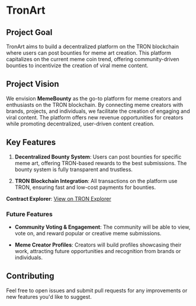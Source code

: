 # TronArt

## Project Goal

TronArt aims to build a decentralized platform on the TRON blockchain where users can post bounties for meme art creation. This platform capitalizes on the current meme coin trend, offering community-driven bounties to incentivize the creation of viral meme content.

## Project Vision

We envision **MemeBounty** as the go-to platform for meme creators and enthusiasts on the TRON blockchain. By connecting meme creators with brands, projects, and individuals, we facilitate the creation of engaging and viral content. The platform offers new revenue opportunities for creators while promoting decentralized, user-driven content creation.

## Key Features

1. **Decentralized Bounty System**: Users can post bounties for specific meme art, offering TRON-based rewards to the best submissions. The bounty system is fully transparent and trustless.

2. **TRON Blockchain Integration**: All transactions on the platform use TRON, ensuring fast and low-cost payments for bounties.

**Contract Explorer**: [View on TRON Explorer](https://shasta.tronscan.org/#/contract/TBVxqmxC2Vpym5rJs44cibHzPMnjvgmXWL)


### Future Features

- **Community Voting & Engagement**: The community will be able to view, vote on, and reward popular or creative meme submissions.

- **Meme Creator Profiles**: Creators will build profiles showcasing their work, attracting future opportunities and recognition from brands or individuals.



## Contributing

Feel free to open issues and submit pull requests for any improvements or new features you'd like to suggest.
